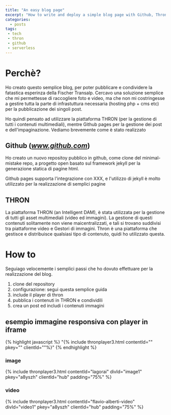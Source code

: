 ```yaml
---
title: "An easy blog page"
excerpt: "How to write and deploy a simple blog page with Github, Thron and jekyll framework"
categories:
  - posts
tags: 
 - tech 
 - thron 
 - github
 - serverless
---
```

# Perchè?

Ho creato questo semplice blog, per poter pubblicare e condividere la fatastica esperinza della Fischer Transalp.
Cercavo una soluzione semplice che mi permettesse di raccogliere foto e video, ma che non mi costringesse a gestire tutta la parte di infrastuttura necessaria (hosting php + cms etc) per la pubblicazione dei singoli post.

Ho quindi pensato ad utilizzare la piattaforma THRON (per la gestione di tutti i contenuti multimediali), mentre Github pages per la gestione dei post e dell'impaginazione.
Vediamo brevemente come è stato realizzato

## Github (*www.github.com*)

Ho creato un nuovo repositoy pubblico in github, come clone del minimal-mistake repo, a progetto open basato sul framework jekyll per la generazione statica di pagine html.

Github pages supporta l'integrazione con XXX, e l'utilizzo di jekyll è molto utilizzato per la realizzazione di semplici pagine



## THRON
La piattaforma THRON (an Intelligent DAM), è stata utilizzata per la gestione di tutti gli asset multimediali (video ed immagini). La gestione di questi contenuti solitamente non viene maicentralizzati, e tali si trovano suddivisi tra piattaforme video e Gestori di immagini. Thron è una piattaforma che gestisce e distribuisce qualsiasi tipo di contenuto, quidi ho utilizzato questa. 

# How to
Seguiago velocemente i semplici passi che ho dovuto effettuare per la realizzazione del blog.

1. clone del repository
2. configurazione: segui questa semplice guida
3. include il player di thron
4. pubblica i contenuti in THRON e condividili 
5. crea un post ed includi i contenuti immagini

## esempio immagine responsiva con player in iframe

{% highlight javascript %} "{% include thronplayer3.html contentId="<thron contentId>" pkey="<share key>" clientId="<thron serviceId>"%}" {% endhighlight %}
	

### image
{% include thronplayer3.html contentId="lagorai" divId="image1" pkey="a8yszh" clientId="hub" padding="75%" %}

### video
{% include thronplayer3.html contentId="flavio-alberti-video" divId="video1" pkey="a8yszh" clientId="hub" padding="75%" %}









